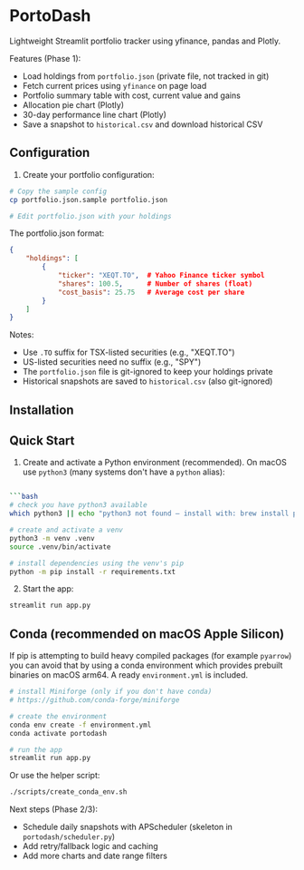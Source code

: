 # PortoDash

Lightweight Streamlit portfolio tracker using yfinance, pandas and Plotly.

Features (Phase 1):

- Load holdings from `portfolio.json` (private file, not tracked in git)
- Fetch current prices using `yfinance` on page load
- Portfolio summary table with cost, current value and gains
- Allocation pie chart (Plotly)
- 30-day performance line chart (Plotly)
- Save a snapshot to `historical.csv` and download historical CSV

## Configuration

1. Create your portfolio configuration:
```bash
# Copy the sample config
cp portfolio.json.sample portfolio.json

# Edit portfolio.json with your holdings
```

The portfolio.json format:
```json
{
    "holdings": [
        {
            "ticker": "XEQT.TO",  # Yahoo Finance ticker symbol
            "shares": 100.5,      # Number of shares (float)
            "cost_basis": 25.75   # Average cost per share
        }
    ]
}
```

Notes:
- Use `.TO` suffix for TSX-listed securities (e.g., "XEQT.TO")
- US-listed securities need no suffix (e.g., "SPY")
- The `portfolio.json` file is git-ignored to keep your holdings private
- Historical snapshots are saved to `historical.csv` (also git-ignored)

## Installation

## Quick Start

1. Create and activate a Python environment (recommended). On macOS use `python3` (many systems don't have a `python` alias):

```bash

```bash
# check you have python3 available
which python3 || echo "python3 not found — install with: brew install python@3.11"

# create and activate a venv
python3 -m venv .venv
source .venv/bin/activate

# install dependencies using the venv's pip
python -m pip install -r requirements.txt
```

2. Start the app:

```bash
streamlit run app.py
```

## Conda (recommended on macOS Apple Silicon)

If pip is attempting to build heavy compiled packages (for example `pyarrow`) you can avoid that by using a conda environment which provides prebuilt binaries on macOS arm64. A ready `environment.yml` is included.

```bash
# install Miniforge (only if you don't have conda)
# https://github.com/conda-forge/miniforge

# create the environment
conda env create -f environment.yml
conda activate portodash

# run the app
streamlit run app.py
```

Or use the helper script:

```bash
./scripts/create_conda_env.sh
```

Next steps (Phase 2/3):

- Schedule daily snapshots with APScheduler (skeleton in `portodash/scheduler.py`)
- Add retry/fallback logic and caching
- Add more charts and date range filters
